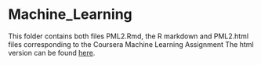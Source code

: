 # Machine_Learning
This folder contains both files PML2.Rmd, the R markdown and PML2.html files corresponding to the Coursera Machine Learning Assignment
The html version can be found [here](http://m3cinc.github.io/PML2.html).

